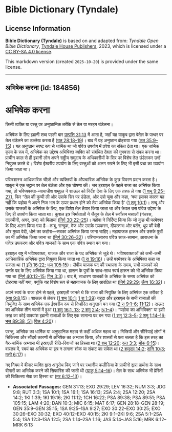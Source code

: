 # Bible Dictionary (Tyndale)

## License Information

**Bible Dictionary (Tyndale)** is based on and adapted from: _Tyndale Open Bible Dictionary_, [Tyndale House Publishers](https://tyndaleopenresources.com/), 2023, which is licensed under a [CC BY-SA 4.0 license](https://creativecommons.org/licenses/by-sa/4.0/legalcode.en).

This markdown version (created `2025-10-20`) is provided under the same license.



--------------------------------

## अभिषेक करना (id: 184856)

अभिषेक करना
===========

किसी व्यक्ति या वस्तु पर अनुष्ठानिक तरीके से तेल या मरहम उंडेलना।

अभिषेक के लिए इब्रानी शब्द पहली बार [उत्पत्ति 31:13](https://ref.ly/Gen31:13) में आता है, जहाँ यह याकूब द्वारा बेतेल के पत्थर पर तेल उंडेलने का उल्लेख करता है ([उत 28:18–19](https://ref.ly/Gen28:18-Gen28:19))। बाद में यह अनुष्ठान दोहराया गया ([उत 35:9–15](https://ref.ly/Gen35:9-Gen35:15))। यह अनुष्ठान स्पष्ट रूप से धार्मिक था जो पवित्र उपयोग में प्रवेश का संकेत देता था। एक धार्मिक कृत्य के रूप में, अभिषेक का उद्देश्य अभिषिक्त व्यक्ति को संबंधित देवता की गुणवत्ता से संपन्न करना था। प्राचीन काल से ही इब्रानी लोग अपने राष्ट्रीय समुदाय के अधिकारीयों के सिर पर विशेष तेल उंडेलकर उन्हें नियुक्त करते थे। विशेष ईश्वरीय उपयोग के लिए वस्तुओं को अलग रखने के लिए भी इसी प्रथा का उपयोग किया जाता था।

पवित्रशास्त्र आधिकारिक चीज़ों और व्यक्तियों के औपचारिक अभिषेक के कुछ विवरण प्रदान करता है। याकूब ने एक चट्टान पर तेल उंडेला और एक घोषणा की। जब इस्राएल के पहले राजा का अभिषेक किया गया, तो भविष्यवक्ता\-न्यायाधीश शमूएल ने शाऊल को निर्देश देना के लिए एक तरफ ले गया ([1 शमू 9:25–27](https://ref.ly/1Sam9:25-1Sam9:27)), फिर “तेल की कुप्पी ली और उसके सिर पर उंडेला, और उसे चूमा और कहा, ‘क्या इसका कारण यह नहीं कि यहोवा ने अपने निज भाग के ऊपर प्रधान होने को तेरा अभिषेक किया है' ([1 शमू 10:1](https://ref.ly/1Sam10:1))। तम्बू और उसके याजकों के अभिषेक के लिए, एक विशेष तेल तैयार किया जाता था और केवल उस पवित्र उद्देश्य के लिए ही उपयोग किया जाता था। कुशल इत्र निर्माताओं ने जैतून के तेल में सर्वोत्तम मसालों (गंधरस, दालचीनी, अगर, तज) को मिलाया ([निर्ग 30:22–25](https://ref.ly/Exod30:22-Exod30:25))। यहोवा ने निर्दिष्ट किया कि जो कुछ भी परमेश्वर के लिए अलग किया गया है—तम्बू, सन्दूक, मेज और उसके उपकरण, दीपस्तम्भ और बर्तन, धूप की वेदी और मुख्य वेदी, धोने का कटोरा—सबका अभिषेक किया जाना चाहिए। महायाजक हारून और उसके पुत्रों का भी अभिषेक किया जाना था ([निर्ग 30:26–32](https://ref.ly/Exod30:26-Exod30:32))। परिणामस्वरुप पवित्र साज\-सामान, आराधना के पवित्र उपकरण और पवित्र याजकों के साथ एक पवित्र स्थान बन गया।

इस्राएल राष्ट्र में भविष्यवक्ता, याजक और राजा के पद अभिषेक से जुड़े थे। भविष्यवक्ताओं को कभी\-कभी आधिकारिक अभिषेक द्वारा नियुक्त किया जाता था ([1 रा 19:16](https://ref.ly/1Kgs19:16))। उन्हें परमेश्वर के अभिषिक्त कहा जा सकता था ([1 इति 16:22](https://ref.ly/1Chr16:22); [भज 105:15](https://ref.ly/Ps105:15))। लैवीय याजक पद की स्थापना के समय, सभी याजकों को उनके पद के लिए अभिषेक किया गया था, हारून के पुत्रों के साथ\-साथ स्वयं हारून को भी अभिषेक किया गया था ([निर्ग 40:12–15](https://ref.ly/Exod40:12-Exod40:15); [गिन 3:3](https://ref.ly/Num3:3))। बाद में, साधारण याजकों के अभिषेक के समय अभिषेक को दोहराया नहीं गया, क्यूंकि यह विशेष रूप से महायाजक के लिए आरक्षित था ([निर्ग 29:29](https://ref.ly/Exod29:29); [लैव्य 16:32](https://ref.ly/Lev16:32))।

अपने स्वयं के राजा होने से पहले, इस्राएली जानते थे कि राजा की नियुक्ति के लिए अभिषेक एक तरीका है ([न्या 9:8](https://ref.ly/Judg9:8),15\)। शाऊल से लेकर ([1 शमू 10:1](https://ref.ly/1Sam10:1); [1 रा 1:39](https://ref.ly/1Kgs1:39)) यहूदा और इस्राएल के सभी राजाओं की नियुक्ति के साथ अभिषेक एक ईश्वरीय रूप से निर्धारित अनुष्ठान बन गया ([2 रा 9:1–6](https://ref.ly/2Kgs9:1-2Kgs9:6); [11:12](https://ref.ly/2Kgs11:12))। दाऊद का अभिषेक तीन चरणों में हुआ ([1 शमू 16:1, 13](https://ref.ly/1Sam16:1); [2 शमू 2:4](https://ref.ly/2Sam2:4); [5:1–4](https://ref.ly/2Sam5:1-2Sam5:4))। “यहोवा का अभिषिक्त” या इसी तरह का कोई वाक्यांश इब्रानी राजाओं के लिए एक सामान्य पद बन गया ([1 शमू 12:3–5](https://ref.ly/1Sam12:3-1Sam12:5); [2 शमू 1:14–16](https://ref.ly/2Sam1:14-2Sam1:16); [भज 89:38, 51](https://ref.ly/Ps89:38); [विल 4:20](https://ref.ly/Lam4:20))।

परन्तु, अभिषेक का धार्मिक या अनुष्ठानिक महत्व से कहीं अधिक महत्व था। मिस्रियों और सीरियाई लोगों ने चिकित्सा और सौंदर्य कारणों से अभिषेक का अभ्यास किया, और शास्त्रों से पता चलता है कि इस तरह का गैर\-धार्मिक अभ्यास भी इस्राएली रीति\-रिवाजों का हिस्सा था ([2 शमू 12:20](https://ref.ly/2Sam12:20); [रूत 3:3](https://ref.ly/Ruth3:3); [मीक 6:15](https://ref.ly/Mic6:15))। वास्तव में, स्वयं का अभिषेक या इत्र न लगाना शोक या संकट का संकेत था ([2 शमूएल 14:2](https://ref.ly/2Sam14:2); [दानि 10:3](https://ref.ly/Dan10:3); [मत्ती 6:17](https://ref.ly/Matt6:17))।

नए नियम में बीमार व्यक्ति द्वारा अनुरोध किए जाने पर स्थानीय कलीसिया के प्राचीनों द्वारा प्रार्थना के साथ बीमारों का अभिषेक करने की सिफारिश की जाती थी ([याकू 5:14–16](https://ref.ly/Jas5:14-Jas5:16))। तेल के साथ अभिषेक भी प्रेरितों की चिकित्सा सेवा का हिस्सा था ([मर 6:12–13](https://ref.ly/Mark6:12-Mark6:13))।

* **Associated Passages:** GEN 31:13; EXO 29:29; LEV 16:32; NUM 3:3; JDG 9:8; RUT 3:3; 1SA 10:1; 1SA 16:1; 1SA 16:13; 2SA 2:4; 2SA 12:20; 2SA 14:2; 1KI 1:39; 1KI 19:16; 2KI 11:12; 1CH 16:22; PSA 89:38; PSA 89:51; PSA 105:15; LAM 4:20; DAN 10:3; MIC 6:15; MAT 6:17; GEN 28:18–GEN 28:19; GEN 35:9–GEN 35:15; 1SA 9:25–1SA 9:27; EXO 30:22–EXO 30:25; EXO 30:26–EXO 30:32; EXO 40:12–EXO 40:15; 2KI 9:1–2KI 9:6; 2SA 5:1–2SA 5:4; 1SA 12:3–1SA 12:5; 2SA 1:14–2SA 1:16; JAS 5:14–JAS 5:16; MRK 6:12–MRK 6:13

